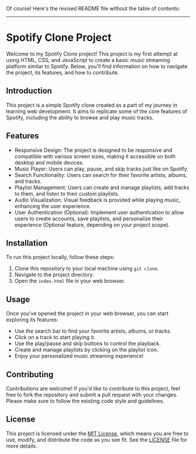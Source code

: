 Of course! Here's the revised README file without the table of contents:

---

# Spotify Clone Project

Welcome to my Spotify Clone project! This project is my first attempt at using HTML, CSS, and JavaScript to create a basic music streaming platform similar to Spotify. Below, you'll find information on how to navigate the project, its features, and how to contribute.

## Introduction

This project is a simple Spotify clone created as a part of my journey in learning web development. It aims to replicate some of the core features of Spotify, including the ability to browse and play music tracks.

## Features

- Responsive Design: The project is designed to be responsive and compatible with various screen sizes, making it accessible on both desktop and mobile devices.
- Music Player: Users can play, pause, and skip tracks just like on Spotify.
- Search Functionality: Users can search for their favorite artists, albums, and tracks.
- Playlist Management: Users can create and manage playlists, add tracks to them, and listen to their custom playlists.
- Audio Visualization: Visual feedback is provided while playing music, enhancing the user experience.
- User Authentication (Optional): Implement user authentication to allow users to create accounts, save playlists, and personalize their experience (Optional feature, depending on your project scope).

## Installation

To run this project locally, follow these steps:

1. Clone this repository to your local machine using `git clone`.
2. Navigate to the project directory.
3. Open the `index.html` file in your web browser.

## Usage

Once you've opened the project in your web browser, you can start exploring its features:

- Use the search bar to find your favorite artists, albums, or tracks.
- Click on a track to start playing it.
- Use the play/pause and skip buttons to control the playback.
- Create and manage playlists by clicking on the playlist icon.
- Enjoy your personalized music streaming experience!

## Contributing

Contributions are welcome! If you'd like to contribute to this project, feel free to fork the repository and submit a pull request with your changes. Please make sure to follow the existing code style and guidelines.

## License

This project is licensed under the [MIT License](LICENSE), which means you are free to use, modify, and distribute the code as you see fit. See the [LICENSE](LICENSE) file for more details.
